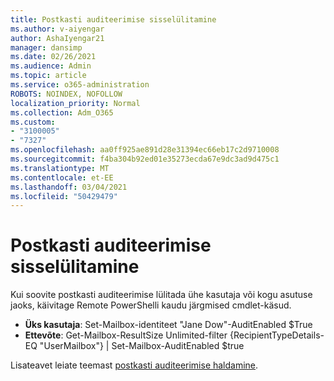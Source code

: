 ```yaml
---
title: Postkasti auditeerimise sisselülitamine
ms.author: v-aiyengar
author: AshaIyengar21
manager: dansimp
ms.date: 02/26/2021
ms.audience: Admin
ms.topic: article
ms.service: o365-administration
ROBOTS: NOINDEX, NOFOLLOW
localization_priority: Normal
ms.collection: Adm_O365
ms.custom:
- "3100005"
- "7327"
ms.openlocfilehash: aa0ff925ae891d28e31394ec66eb17c2d9710008
ms.sourcegitcommit: f4ba304b92ed01e35273ecda67e9dc3ad9d475c1
ms.translationtype: MT
ms.contentlocale: et-EE
ms.lasthandoff: 03/04/2021
ms.locfileid: "50429479"
---
```

# <a name="turn-on-mailbox-auditing"></a>Postkasti auditeerimise sisselülitamine

Kui soovite postkasti auditeerimise lülitada ühe kasutaja või kogu asutuse jaoks, käivitage Remote PowerShelli kaudu järgmised cmdlet-käsud.

- **Üks kasutaja**: Set-Mailbox-identiteet "Jane Dow"-AuditEnabled $True
- **Ettevõte**: Get-Mailbox-ResultSize Unlimited-filter {RecipientTypeDetails-EQ "UserMailbox"} | Set-Mailbox-AuditEnabled $true

Lisateavet leiate teemast [postkasti auditeerimise haldamine](https://go.microsoft.com/fwlink/?linkid=2103668).
